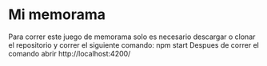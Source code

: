 # Mi memorama
Para correr este juego de memorama solo es necesario descargar o clonar el repositorio y correr el siguiente comando: npm start
Despues de correr el comando abrir http://localhost:4200/